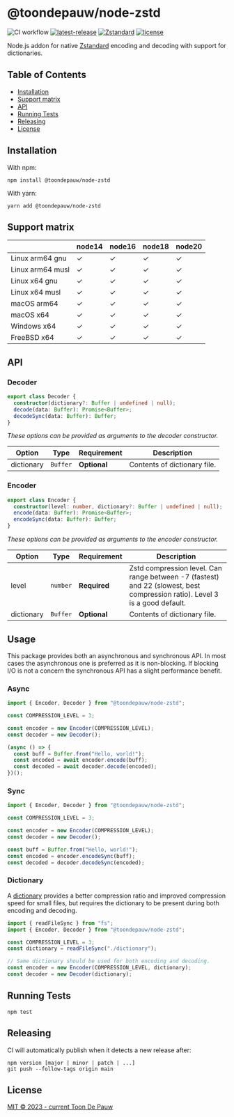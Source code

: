 # @toondepauw/node-zstd

![CI workflow](https://github.com/toondepauw/node-zstd/actions/workflows/CI.yml/badge.svg)
[![latest-release](https://badgen.net/github/release/toondepauw/node-zstd)](https://github.com/toondepauw/node-zstd)
[![Zstandard](https://badgen.net/static/Zstandard/v1.5.5)](https://github.com/facebook/zstd/releases/tag/v1.5.5)
[![license](https://badgen.net/github/license/toondepauw/node-zstd)](https://github.com/toondepauw/node-zstd/blob/main/LICENCE.md)

Node.js addon for native [Zstandard](http://facebook.github.io/zstd/) encoding and decoding with support for dictionaries.

## Table of Contents

- [Installation](#installation)
- [Support matrix](#support-matrix)
- [API](#api)
- [Running Tests](#running-tests)
- [Releasing](#releasing)
- [License](#license)

## Installation

With npm:

```
npm install @toondepauw/node-zstd
```

With yarn:

```
yarn add @toondepauw/node-zstd
```

## Support matrix

|                  | node14 | node16 | node18 | node20 |
| ---------------- | ------ | ------ | ------ | ------ |
| Linux arm64 gnu  | ✓      | ✓      | ✓      | ✓      |
| Linux arm64 musl | ✓      | ✓      | ✓      | ✓      |
| Linux x64 gnu    | ✓      | ✓      | ✓      | ✓      |
| Linux x64 musl   | ✓      | ✓      | ✓      | ✓      |
| macOS arm64      | ✓      | ✓      | ✓      | ✓      |
| macOS x64        | ✓      | ✓      | ✓      | ✓      |
| Windows x64      | ✓      | ✓      | ✓      | ✓      |
| FreeBSD x64      | ✓      | ✓      | ✓      | ✓      |

## API

### Decoder

```ts
export class Decoder {
  constructor(dictionary?: Buffer | undefined | null);
  decode(data: Buffer): Promise<Buffer>;
  decodeSync(data: Buffer): Buffer;
}
```

_These options can be provided as arguments to the decoder constructor._

| Option     | Type     | Requirement  | Description                  |
| ---------- | -------- | ------------ | ---------------------------- |
| dictionary | `Buffer` | **Optional** | Contents of dictionary file. |

### Encoder

```ts
export class Encoder {
  constructor(level: number, dictionary?: Buffer | undefined | null);
  encode(data: Buffer): Promise<Buffer>;
  encodeSync(data: Buffer): Buffer;
}
```

_These options can be provided as arguments to the encoder constructor._

| Option     | Type     | Requirement  | Description                                                                                                                 |
| ---------- | -------- | ------------ | --------------------------------------------------------------------------------------------------------------------------- |
| level      | `number` | **Required** | Zstd compression level. Can range between -7 (fastest) and 22 (slowest, best compression ratio). Level 3 is a good default. |
| dictionary | `Buffer` | **Optional** | Contents of dictionary file.                                                                                                |

## Usage

This package provides both an asynchronous and synchronous API. In most cases the asynchronous one is preferred as it is non-blocking. If blocking I/O is not a concern the synchronous API has a slight performance benefit.

### Async

```ts
import { Encoder, Decoder } from "@toondepauw/node-zstd";

const COMPRESSION_LEVEL = 3;

const encoder = new Encoder(COMPRESSION_LEVEL);
const decoder = new Decoder();

(async () => {
  const buff = Buffer.from("Hello, world!");
  const encoded = await encoder.encode(buff);
  const decoded = await decoder.decode(encoded);
})();
```

### Sync

```ts
import { Encoder, Decoder } from "@toondepauw/node-zstd";

const COMPRESSION_LEVEL = 3;

const encoder = new Encoder(COMPRESSION_LEVEL);
const decoder = new Decoder();

const buff = Buffer.from("Hello, world!");
const encoded = encoder.encodeSync(buff);
const decoded = decoder.decodeSync(encoded);
```

### Dictionary

A [dictionary](http://facebook.github.io/zstd/#small-data) provides a better compression ratio and improved compression speed for small files, but requires the dictionary to be present during both encoding and decoding.

```ts
import { readFileSync } from "fs";
import { Encoder, Decoder } from "@toondepauw/node-zstd";

const COMPRESSION_LEVEL = 3;
const dictionary = readFileSync("./dictionary");

// Same dictionary should be used for both encoding and decoding.
const encoder = new Encoder(COMPRESSION_LEVEL, dictionary);
const decoder = new Decoder(dictionary);
```

## Running Tests

`npm test`

## Releasing

CI will automatically publish when it detects a new release after:

```
npm version [major | minor | patch | ...]
git push --follow-tags origin main
```

## License

[MIT © 2023 - current Toon De Pauw](LICENCE.md)
